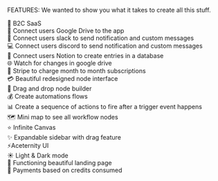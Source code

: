 FEATURES: We wanted to show you what it takes to create all this stuff.

🤯 B2C SaaS<br>
🏢 Connect users Google Drive to the app<br>
🚀 Connect users slack to send notification and custom messages<br>
💻 Connect users discord to send notification and custom messages<br>
🔄 Connect users Notion to create entries in a database<br>
🌐 Watch for changes in google drive<br>
🛒 Stripe to charge month to month subscriptions<br> 
💳 Beautiful redesigned node interface<br>
🚨 Drag and drop node builder<br>
💰 Create automations flows<br>
📊 Create a sequence of actions to fire after a trigger event happens<br>
🗺️ Mini map to see all workflow nodes<br>
⭐️ Infinite Canvas<br>
✨ Expandable sidebar with drag feature<br>
⚡️Aceternity UI<br>
☀️ Light & Dark mode<br>
📄 Functioning beautiful landing page<br>
🔐 Payments based on credits consumed<br>
